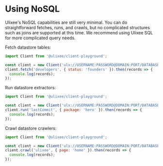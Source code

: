 # Using NoSQL

Ulixee's NoSQL capabilities are still very minimal. You can do straightforward fetches, runs, and crawls, but no complicated structures such as joins are supported at this time. We recommend using Ulixee SQL for more complicated query needs.

Fetch datastore tables:

```javascript
import Client from '@ulixee/client-playground';

const client = new Client('ulx://USERNAME:PASSWORD@DOMAIN:PORT/DATABASE');
client.fetch('developers', { status: 'founders' }).then(records => {
  console.log(records);
});
```

Run datastore extractors:


```javascript
import Client from '@ulixee/client-playground';

const client = new Client('ulx://USERNAME:PASSWORD@DOMAIN:PORT/DATABASE');
client.run('lastCommit', { package: 'hero' }).then(records => {
  console.log(records);
});
```

Crawl datastore crawlers:


```javascript
import Client from '@ulixee/client-playground';

const client = new Client('ulx://USERNAME:PASSWORD@DOMAIN:PORT/DATABASE');
client.crawl('ulixee', { page: 'home' }).then(records => {
  console.log(records);
});
```
